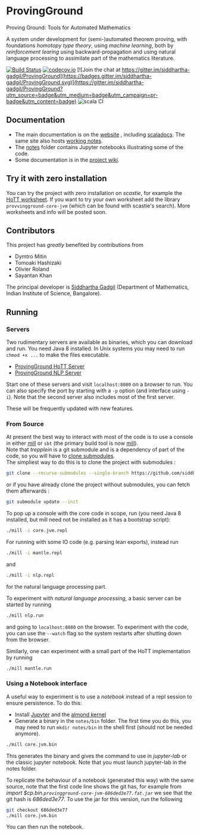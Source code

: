 # ProvingGround

Proving Ground: Tools for Automated Mathematics

A system under development for (semi-)automated theorem proving, with foundations *homotopy type theory*, using
*machine learning*, both by _reinforcement learing_ using backward-propagation and using natural language processing to assimilate part of the mathematics literature.

[![Build Status](https://img.shields.io/travis/siddhartha-gadgil/ProvingGround.svg)](https://travis-ci.org/siddhartha-gadgil/ProvingGround)
[![codecov.io](http://codecov.io/github/siddhartha-gadgil/ProvingGround/coverage.svg)](https://codecov.io/gh/siddhartha-gadgil/ProvingGround)
[![Join the chat at https://gitter.im/siddhartha-gadgil/ProvingGround](https://badges.gitter.im/siddhartha-gadgil/ProvingGround.svg)](https://gitter.im/siddhartha-gadgil/ProvingGround?utm_source=badge&utm_medium=badge&utm_campaign=pr-badge&utm_content=badge)
![scala CI](https://github.com/siddhartha-gadgil/ProvingGround/workflows/scala%20CI/badge.svg)

## Documentation

* The main documentation is on the [website](http://siddhartha-gadgil.github.io/ProvingGround/) , including [scaladocs](http://siddhartha-gadgil.github.io/ProvingGround/scaladoc/provingground/index.html). The same site also hosts [working notes](https://siddhartha-gadgil.github.io/ProvingGround/notes/).
* The [notes](https://github.com/siddhartha-gadgil/ProvingGround/tree/master/notes) folder contains Jupyter notebooks illustrating some of the code.
* Some documentation is in the [project wiki](https://github.com/siddhartha-gadgil/ProvingGround/wiki).

## Try it with zero installation

You can try the project with zero installation on _scastie_, for example the [HoTT worksheet](https://scastie.scala-lang.org/siddhartha-gadgil/0DqN82WeQk2W0nqSYQpolA).
If you want to try your own worksheet add the library `provvingground-core-jvm` (which can be found with scastie's search). More worksheets and info will be posted soon.

## Contributors

This project has _greatly_ benefited by contributions from

* Dymtro Mitin
* Tomoaki Hashizaki
* Olivier Roland
* Sayantan Khan

The principal developer is [Siddhartha Gadgil](http://math.iisc.ac.in/~gadgil) (Department of Mathematics, Indian Institute of Science, Bangalore).

## Running

### Servers

Two rudimentary servers are available as binaries, which you can download and run. You need Java 8 installed. In Unix systems you may need to run `chmod +x ...` to make the files executable.

* [ProvingGround HoTT Server](http://math.iisc.ac.in/~gadgil/proving-ground/bin/provinground-mantle-SNAPSHOT)
* [ProvingGround NLP Server](http://math.iisc.ac.in/~gadgil/proving-ground/bin/provinground-nlp-SNAPSHOT)

Start one of these servers and visit `localhost:8080` on a browser to run. You can also specify the port by starting with a `-p` option (and interface using `-i`).
Note that the second server also includes most of the first server.

These will be frequently updated with new features.

### From Source

At present the best way to interact with most of the code is to use a console in either [mill](https://www.lihaoyi.com/mill/) or `sbt` (the primary build tool is now [mill](https://www.lihaoyi.com/mill/)).  
Note that _trepplein_ is a git submodule and is a dependency of part of the code, so you will have to [clone submodules](https://git-scm.com/book/en/v2/Git-Tools-Submodules#_cloning_submodules).  
The simpliest way to do this is to clone the project with submodules :

```bash
git clone --recurse-submodules --single-branch https://github.com/siddhartha-gadgil/ProvingGround.git
```

or if you have already clone the project without submodules, you can fetch them afterwards :

```bash
git submodule update --init
```

To pop up a console with the core code in scope, run (you need Java 8 installed, but mill need not be installed as it has a bootstrap script):

```bash
./mill -i core.jvm.repl
```

For running with some IO code (e.g. parsing lean exports), instead run

```bash
./mill -i mantle.repl
```

and

```bash
./mill -i nlp.repl
```

for the natural language processing part.

To experiment with _natural language processing_, a basic server can be started by running

```bash
./mill nlp.run
```

and going to `localhost:8080` on the browser. To experiment with the code, you can use the `--watch` flag so the system restarts after shutting down from the browser.

Similarly, one can experiment with a small part of the HoTT implementation by running

```bash
./mill mantle.run
```

### Using a Notebook interface

A useful way to experiment is to use a _notebook_ instead of a repl session to ensure persistence. To do this:

* Install [Jupyter](https://jupyter.org/) and the [almond kernel](https://almond.sh/)
* Generate a binary in the `notes/bin` folder. The first time you do this, you may need to run `mkdir notes/bin` in the shell first (should not be needed anymore).

```bash
./mill core.jvm.bin
```

This generates the binary and gives the command to use in _jupyter-lab_ or the classic jupyter notebook. Note that you must launch jupyter-lab in the notes folder.

To replicate the behaviour of a notebook (generated this way) with the same source, note that the first code line shows the git has, for example from _import $cp.bin.`provingground-core-jvm-686ded3e77.fat.jar`_ we see that the git hash is _686ded3e77_. To use the jar for this version, run the following

```bash
git checkout 686ded3e77
./mill core.jvm.bin
```

You can then run the notebook.
